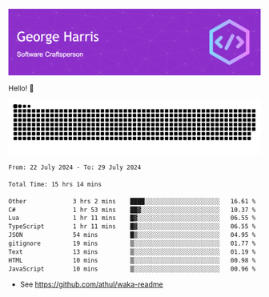 ![img](./assets/github-header.png)

Hello! :wave:

<div align="center">
  <img  src="https://github.com/1999AZZAR/1999AZZAR/blob/readme/resources/img/grid-snake.svg" alt="snake" />
</div>

<!--START_SECTION:waka-->

```txt
From: 22 July 2024 - To: 29 July 2024

Total Time: 15 hrs 14 mins

Other             3 hrs 2 mins    ████░░░░░░░░░░░░░░░░░░░░░   16.61 %
C#                1 hr 53 mins    ██▓░░░░░░░░░░░░░░░░░░░░░░   10.37 %
Lua               1 hr 11 mins    █▓░░░░░░░░░░░░░░░░░░░░░░░   06.55 %
TypeScript        1 hr 11 mins    █▓░░░░░░░░░░░░░░░░░░░░░░░   06.55 %
JSON              54 mins         █▒░░░░░░░░░░░░░░░░░░░░░░░   04.95 %
gitignore         19 mins         ▒░░░░░░░░░░░░░░░░░░░░░░░░   01.77 %
Text              13 mins         ▒░░░░░░░░░░░░░░░░░░░░░░░░   01.19 %
HTML              10 mins         ▒░░░░░░░░░░░░░░░░░░░░░░░░   00.98 %
JavaScript        10 mins         ▒░░░░░░░░░░░░░░░░░░░░░░░░   00.96 %
```

<!--END_SECTION:waka-->

- See <https://github.com/athul/waka-readme>
